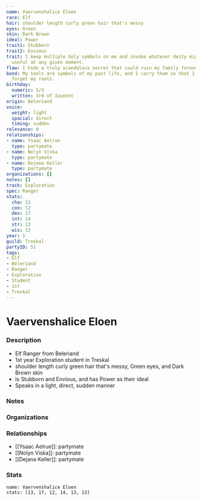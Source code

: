 ```yaml
---
name: Vaervenshalice Eloen
race: Elf
hair: shoulder length curly green hair that's messy
eyes: Green
skin: Dark Brown
ideal: Power
trait1: Stubborn
trait2: Envious
trait: I keep multiple holy symbols on me and invoke whatever deity might come in
  useful at any given moment.
flaw: I hide a truly scandalous secret that could ruin my family forever.
bond: My tools are symbols of my past life, and I carry them so that I will never
  forget my roots.
birthday:
  numeric: 5/3
  written: 3rd of Iounent
origin: Beleriand
voice:
  weight: light
  spacial: direct
  timing: sudden
relevance: 0
relationships:
- name: Ysaac Aelrue
  type: partymate
- name: Nolyn Viska
  type: partymate
- name: Dejana Keller
  type: partymate
organizations: []
notes: []
track: Exploration
spec: Ranger
stats:
  cha: 13
  con: 12
  dex: 17
  int: 14
  str: 13
  wis: 13
year: 1
guild: Treskal
partyID: 51
tags:
- Elf
- Beleriand
- Ranger
- Exploration
- Student
- 1st
- Treskal
---
```

# Vaervenshalice Eloen
### Description
- Elf Ranger from Beleriand
- 1st year Exploration student in Treskal
- shoulder length curly green hair that's messy, Green eyes, and Dark Brown skin
- Is Stubborn and Envious, and has Power as their ideal
- Speaks in a light, direct, sudden manner

### Notes

### Organizations

### Relationships
- [[Ysaac Aelrue]]: partymate
- [[Nolyn Viska]]: partymate
- [[Dejana Keller]]: partymate

### Stats
```statblock
name: Vaervenshalice Eloen
stats: [13, 17, 12, 14, 13, 13]
```